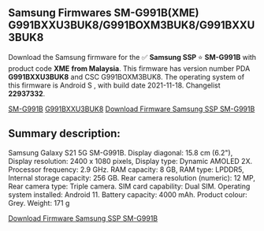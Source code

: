 <h2>Samsung Firmwares SM-G991B(XME) G991BXXU3BUK8/G991BOXM3BUK8/G991BXXU3BUK8</h2>
Download the Samsung firmware for the ✅ <strong>Samsung SSP </strong> ⭐ <strong>SM-G991B</strong> with product code <strong>XME</strong> <strong> from Malaysia</strong>. This firmware has version number PDA <strong>G991BXXU3BUK8</strong> and CSC G991BOXM3BUK8. The operating system of this firmware is Android S , with build date 2021-11-18. Changelist <strong>22937332</strong>.


[SM-G991B](https://samfirm.shop/samsung/model/SM-G991B)
[G991BXXU3BUK8](https://samfirm.shop/samsung/pda/G991BXXU3BUK8)
[Download Firmware Samsung SSP SM-G991B](https://samfirm.shop/samsung/firmware/475016)
<h2>Summary description:</h2>
<p>Samsung Galaxy S21 5G SM-G991B. Display diagonal: 15.8 cm (6.2"), Display resolution: 2400 x 1080 pixels, Display type: Dynamic AMOLED 2X. Processor frequency: 2.9 GHz. RAM capacity: 8 GB, RAM type: LPDDR5, Internal storage capacity: 256 GB. Rear camera resolution (numeric): 12 MP, Rear camera type: Triple camera. SIM card capability: Dual SIM. Operating system installed: Android 11. Battery capacity: 4000 mAh. Product colour: Grey. Weight: 171 g</p>


[Download Firmware Samsung SSP SM-G991B](https://samfirm.shop/samsung/firmware/475016)
